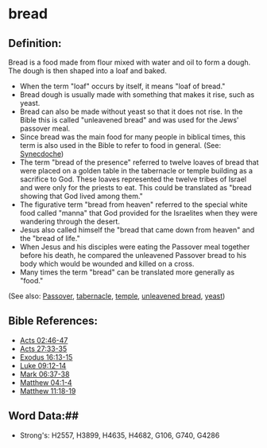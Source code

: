 # bread #

## Definition: ##

Bread is a food made from flour mixed with water and oil to form a dough. The dough is then shaped into a loaf and baked.

* When the term "loaf" occurs by itself, it means "loaf of bread."
* Bread dough is usually made with something that makes it rise, such as yeast.
* Bread can also be made without yeast so that it does not rise. In the Bible this is called "unleavened bread" and was used for the Jews' passover meal.
* Since bread was the main food for many people in biblical times, this term is also used in the Bible to refer to food in general. (See: [Synecdoche](rc://en/ta/man/translate/figs-synecdoche))
* The term "bread of the presence" referred to twelve loaves of bread that were placed on a golden table in the tabernacle or temple building as a sacrifice to God. These loaves represented the twelve tribes of Israel and were only for the priests to eat. This could be translated as "bread showing that God lived among them." 
* The figurative term "bread from heaven" referred to the special white food called "manna" that God provided for the Israelites when they were wandering through the desert.
* Jesus also called himself the "bread that came down from heaven" and the "bread of life."
* When Jesus and his disciples were eating the Passover meal together before his death, he compared the unleavened Passover bread to his body which would be wounded and killed on a cross.
* Many times the term "bread" can be translated more generally as "food."

(See also: [Passover](../kt/passover.md), [tabernacle](../kt/tabernacle.md), [temple](../kt/temple.md), [unleavened bread](../kt/unleavenedbread.md), [yeast](../other/yeast.md)) 

## Bible References: ##

* [Acts 02:46-47](rc://en/tn/help/act/02/46)
* [Acts 27:33-35](rc://en/tn/help/act/27/33)
* [Exodus 16:13-15](rc://en/tn/help/exo/16/13)
* [Luke 09:12-14](rc://en/tn/help/luk/09/12)
* [Mark 06:37-38](rc://en/tn/help/mrk/06/37)
* [Matthew 04:1-4](rc://en/tn/help/mat/04/01)
* [Matthew 11:18-19](rc://en/tn/help/mat/11/18)

## Word Data:##

* Strong's: H2557, H3899, H4635, H4682, G106, G740, G4286

